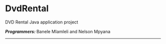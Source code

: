 # DvdRental
DVD Rental Java application project

<b><i>Programmers: </i></b>
Banele Mlamleli and 
Nelson Mpyana
<hr>
